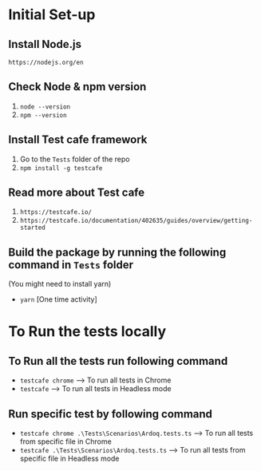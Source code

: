 # Initial Set-up

## Install Node.js

`https://nodejs.org/en`

## Check Node & npm version

1. `node --version`
2. `npm --version`

## Install Test cafe framework

1. Go to the `Tests` folder of the repo
2. `npm install -g testcafe`

## Read more about Test cafe

1. `https://testcafe.io/`
2. `https://testcafe.io/documentation/402635/guides/overview/getting-started`

## Build the package by running the following command in `Tests` folder

(You might need to install yarn)

- `yarn` [One time activity]

# To Run the tests locally

## To Run all the tests run following command

- `testcafe chrome` --> To run all tests in Chrome
- `testcafe` --> To run all tests in Headless mode

## Run specific test by following command

- `testcafe chrome .\Tests\Scenarios\Ardoq.tests.ts` --> To run all tests from specific file in Chrome
- `testcafe .\Tests\Scenarios\Ardoq.tests.ts` --> To run all tests from specific file in Headless mode
